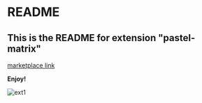 # README
## This is the README for extension "pastel-matrix"

[marketplace link](https://marketplace.visualstudio.com/items?itemName=harshsharma123.tempest-rimuru-theme)

**Enjoy!**


![ext1](https://user-images.githubusercontent.com/94862735/165036392-903d7228-edae-45cc-9330-30c2052db4c5.JPG)
